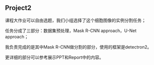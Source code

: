 ## Project2

课程大作业可以自由选题，我们小组选择了这个细胞图像的实例分割任务；

任务分成了三部分：数据集预处理，Mask R-CNN approach，U-Net approach；

我负责完成的是其中Mask R-CNN做分割的部分，使用的框架是detectron2。

更详细的部分可以参考展示PPT和Report中的内容。
